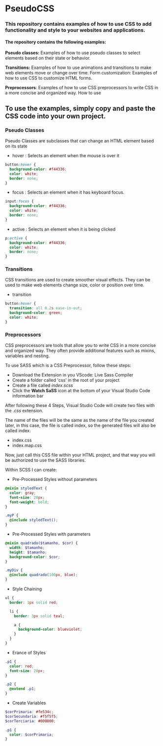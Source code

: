# PseudoCSS

### This repository contains examples of how to use CSS to add functionality and style to your websites and applications.

#### The repository contains the following examples:

**Pseudo classes:** Examples of how to use pseudo classes to select elements based on their state or behavior.

**Transitions:** Examples of how to use animations and transitions to make web elements move or change over time.
Form customization: Examples of how to use CSS to customize HTML forms.

**Preprocessors**: Examples of how to use CSS preprocessors to write CSS in a more concise and organized way.
How to use

## To use the examples, simply copy and paste the CSS code into your own project.

### Pseudo Classes

Pseudo Classes are subclasses that can change an HTML element based on its state

- hover : Selects an element when the mouse is over it

```css
button:hover {
  background-color: #f44336;
  color: white;
  border: none;
}
```

- focus : Selects an element when it has keyboard focus.

```css
input:focus {
  background-color: #f44336;
  color: white;
  border: none;
}
```

- active : Selects an element when it is being clicked

```css
p:active {
  background-color: #f44336;
  color: white;
  border: none;
}
```

### Transitions

CSS transitions are used to create smoother visual effects. They can be used to make web elements change size, color or position over time.

- transition

```css
button:hover {
  transition: all 0.2s ease-in-out;
  background-color: green;
  color: white;
}
```

### Preprocessors

CSS preprocessors are tools that allow you to write CSS in a more concise and organized way.
They often provide additional features such as mixins, variables and nesting.

To use SASS which is a CSS Preprocessor, follow these steps:

- Download the Extension in you VScode: Live Sass Compiler
- Create a folder called 'css' in the root of your project
- Create a file called _index.scss_
- Click the **Watch SaSS** icon at the bottom of your Visual Studio Code information bar

After following these 4 Steps, Visual Studio Code will create two files with the _.css_ extension.

The name of the files will be the same as the name of the file you created later, in this case, the file is called index, so the generated files will also be called index.

- index.css
- index.map.css

Now, just call this CSS file within your HTML project, and that way you will be authorized to use the SASS libraries.

Within SCSS I can create:

- Pre-Processed Styles without parameters

```scss
@mixin styledText {
  color: gray;
  font-size: 20px;
  font-weight: bold;
}

.myP {
  @include styledText();
}
```

- Pre-Processed Styles with parameters

```scss
@mixin quadrado($tamanho, $cor) {
  width: $tamanho;
  height: $tamanho;
  background-color: $cor;
}

.myDiv {
  @include quadrado(100px, blue);
}
```

- Style Chaining

```scss
ul {
  border: 1px solid red;

  li {
    border: 3px solid teal;

    a {
      background-color: blueviolet;
    }
  }
}
```

- Erance of Styles

```scss
.p1 {
  color: red;
  font-size: 20px;
}

.p2 {
  @extend .p1;
}
```

- Create Variables

```scss
$corPrimaria: #fe534c;
$corSecundaria: #f5f5f5;
$corTerciaria: #000000;

.p1 {
  color: $corPrimaria;
}
```
